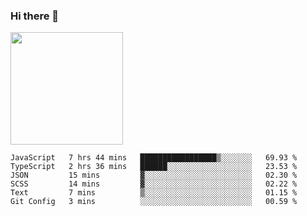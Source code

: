 ### Hi there 👋

<!--
**hwolf0610/hwolf0610** is a ✨ _special_ ✨ repository because its `README.md` (this file) appears on your GitHub profile.

Here are some ideas to get you started:

- 🔭 I’m currently working on ...
- 🌱 I’m currently learning ...
- 👯 I’m looking to collaborate on ...
- 🤔 I’m looking for help with ...
- 💬 Ask me about ...
- 📫 How to reach me: ...
- 😄 Pronouns: ...
- ⚡ Fun fact: ...
-->

<img height="180em" src="https://github-readme-stats.vercel.app/api?username=hwolf0610&show_icons=true&hide_border=true&&count_private=true&include_all_commits=true" />


<!--START_SECTION:waka-->

```text
JavaScript   7 hrs 44 mins   █████████████████▒░░░░░░░   69.93 %
TypeScript   2 hrs 36 mins   ██████░░░░░░░░░░░░░░░░░░░   23.53 %
JSON         15 mins         ▓░░░░░░░░░░░░░░░░░░░░░░░░   02.30 %
SCSS         14 mins         ▓░░░░░░░░░░░░░░░░░░░░░░░░   02.22 %
Text         7 mins          ▒░░░░░░░░░░░░░░░░░░░░░░░░   01.15 %
Git Config   3 mins          ░░░░░░░░░░░░░░░░░░░░░░░░░   00.59 %
```

<!--END_SECTION:waka-->
